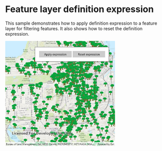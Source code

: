 # Feature layer definition expression

This sample demonstrates how to apply definition expression to a feature layer for filtering features. It also shows how to reset the definition expression.

<img src="FeatureLayerDefinitionExpression.jpg" width="350"/>
